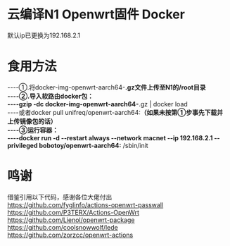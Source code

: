 # 云编译N1 Openwrt固件 Docker
默认ip已更换为192.168.2.1

# 食用方法
----①.将docker-img-openwrt-aarch64-****.gz文件上传至N1的/root目录   
----②.导入软路由docker包：  
----gzip -dc docker-img-openwrt-aarch64-****.gz | docker load  
----或者docker pull unifreq/openwrt-aarch64:****（如果未按第①步事先下载并上传镜像包的话）  
----③运行容器：  
----docker run  -d --restart always --network macnet --ip 192.168.2.1  --privileged bobotoy/openwrt-aarch64:****  /sbin/init  

# 鸣谢
借鉴引用以下代码，感谢各位大佬付出  
https://github.com/fyglinfo/actions-openwrt-passwall  
https://github.com/P3TERX/Actions-OpenWrt  
https://github.com/Lienol/openwrt-package  
https://github.com/coolsnowwolf/lede  
https://github.com/zorzcc/openwrt-actions  

